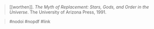> [[worthen]]. *The Myth of Replacement: Stars, Gods, and Order in the Universe*. The University of Arizona Press, 1991.

> #nodoi 
> #nopdf 
> #link 